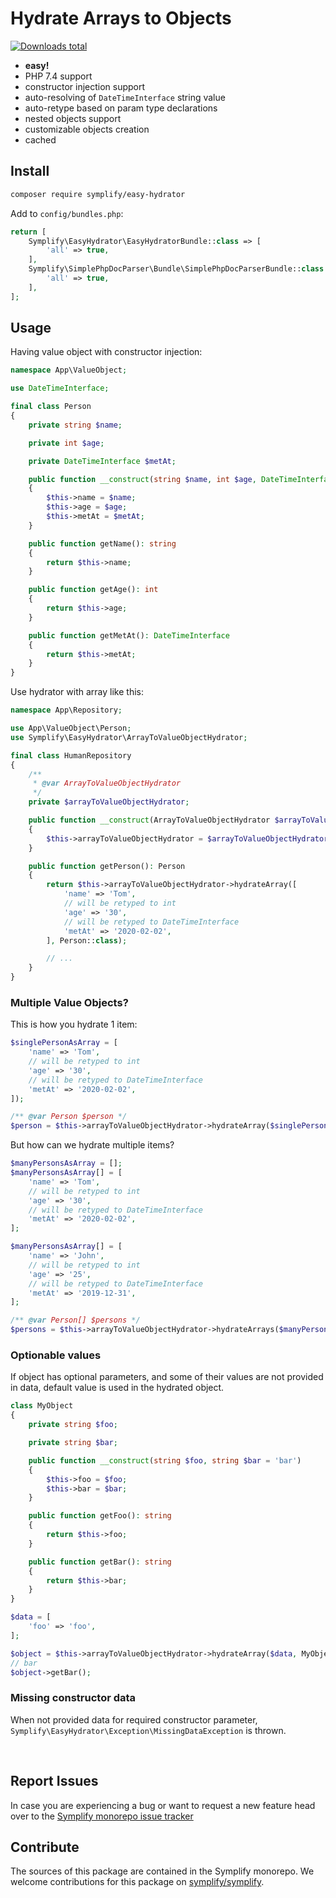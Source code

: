 # Hydrate Arrays to Objects

[![Downloads total](https://img.shields.io/packagist/dt/symplify/easy-hydrator.svg?style=flat-square)](https://packagist.org/packages/symplify/easy-hydrator/stats)

- **easy!**
- PHP 7.4 support
- constructor injection support
- auto-resolving of `DateTimeInterface` string value
- auto-retype based on param type declarations
- nested objects support
- customizable objects creation
- cached

## Install

```bash
composer require symplify/easy-hydrator
```

Add to `config/bundles.php`:

```php
return [
    Symplify\EasyHydrator\EasyHydratorBundle::class => [
        'all' => true,
    ],
    Symplify\SimplePhpDocParser\Bundle\SimplePhpDocParserBundle::class => [
        'all' => true,
    ],
];
```

## Usage

Having value object with constructor injection:

```php
namespace App\ValueObject;

use DateTimeInterface;

final class Person
{
    private string $name;

    private int $age;

    private DateTimeInterface $metAt;

    public function __construct(string $name, int $age, DateTimeInterface $metAt)
    {
        $this->name = $name;
        $this->age = $age;
        $this->metAt = $metAt;
    }

    public function getName(): string
    {
        return $this->name;
    }

    public function getAge(): int
    {
        return $this->age;
    }

    public function getMetAt(): DateTimeInterface
    {
        return $this->metAt;
    }
}
```

Use hydrator with array like this:

```php
namespace App\Repository;

use App\ValueObject\Person;
use Symplify\EasyHydrator\ArrayToValueObjectHydrator;

final class HumanRepository
{
    /**
     * @var ArrayToValueObjectHydrator
     */
    private $arrayToValueObjectHydrator;

    public function __construct(ArrayToValueObjectHydrator $arrayToValueObjectHydrator)
    {
        $this->arrayToValueObjectHydrator = $arrayToValueObjectHydrator;
    }

    public function getPerson(): Person
    {
        return $this->arrayToValueObjectHydrator->hydrateArray([
            'name' => 'Tom',
            // will be retyped to int
            'age' => '30',
            // will be retyped to DateTimeInterface
            'metAt' => '2020-02-02',
        ], Person::class);

        // ...
    }
}
```

### Multiple Value Objects?

This is how you hydrate 1 item:

```php
$singlePersonAsArray = [
    'name' => 'Tom',
    // will be retyped to int
    'age' => '30',
    // will be retyped to DateTimeInterface
    'metAt' => '2020-02-02',
]);

/** @var Person $person */
$person = $this->arrayToValueObjectHydrator->hydrateArray($singlePersonAsArray, Person::class);
```

But how can we hydrate multiple items?

```php
$manyPersonsAsArray = [];
$manyPersonsAsArray[] = [
    'name' => 'Tom',
    // will be retyped to int
    'age' => '30',
    // will be retyped to DateTimeInterface
    'metAt' => '2020-02-02',
];

$manyPersonsAsArray[] = [
    'name' => 'John',
    // will be retyped to int
    'age' => '25',
    // will be retyped to DateTimeInterface
    'metAt' => '2019-12-31',
];

/** @var Person[] $persons */
$persons = $this->arrayToValueObjectHydrator->hydrateArrays($manyPersonsAsArray, Person::class);
```

### Optionable values

If object has optional parameters, and some of their values are not provided in data, default value is used in the hydrated object.

```php
class MyObject
{
    private string $foo;

    private string $bar;

    public function __construct(string $foo, string $bar = 'bar')
    {
        $this->foo = $foo;
        $this->bar = $bar;
    }

    public function getFoo(): string
    {
        return $this->foo;
    }

    public function getBar(): string
    {
        return $this->bar;
    }
}

$data = [
    'foo' => 'foo',
];

$object = $this->arrayToValueObjectHydrator->hydrateArray($data, MyObject::class);
// bar
$object->getBar();
```

### Missing constructor data

When not provided data for required constructor parameter, `Symplify\EasyHydrator\Exception\MissingDataException` is thrown.

<br>

## Report Issues

In case you are experiencing a bug or want to request a new feature head over to the [Symplify monorepo issue tracker](https://github.com/symplify/symplify/issues)

## Contribute

The sources of this package are contained in the Symplify monorepo. We welcome contributions for this package on [symplify/symplify](https://github.com/symplify/symplify).
